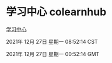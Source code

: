 # 学习中心 colearnhub
[学习中心](http://59.174.25.102:56308/colearnhub/)

2021年 12月 27日 星期一 08:52:14 CST

2021年 12月 27日 星期一 00:52:14 GMT
